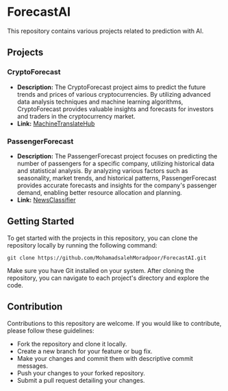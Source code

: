 # ForecastAI

This repository contains various projects related to prediction with AI.

## Projects

### CryptoForecast

- **Description:** The CryptoForecast project aims to predict the future trends and prices of various cryptocurrencies. By utilizing advanced data analysis techniques and machine learning algorithms, CryptoForecast provides valuable insights and forecasts for investors and traders in the cryptocurrency market.
- **Link:** [MachineTranslateHub](https://github.com/MohamadsalehMoradpoor/ForecastAI/tree/master/CryptoForecast)

### PassengerForecast

- **Description:** The PassengerForecast project focuses on predicting the number of passengers for a specific company, utilizing historical data and statistical analysis. By analyzing various factors such as seasonality, market trends, and historical patterns, PassengerForecast provides accurate forecasts and insights for the company's passenger demand, enabling better resource allocation and planning.
- **Link:** [NewsClassifier](https://github.com/MohamadsalehMoradpoor/ForecastAI/tree/master/PassengerForecast)

## Getting Started

To get started with the projects in this repository, you can clone the repository locally by running the following command:
```
git clone https://github.com/MohamadsalehMoradpoor/ForecastAI.git
```

Make sure you have Git installed on your system. After cloning the repository, you can navigate to each project's directory and explore the code.

## Contribution

Contributions to this repository are welcome. If you would like to contribute, please follow these guidelines:

- Fork the repository and clone it locally.
- Create a new branch for your feature or bug fix.
- Make your changes and commit them with descriptive commit messages.
- Push your changes to your forked repository.
- Submit a pull request detailing your changes.
